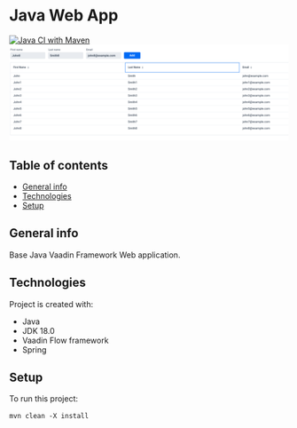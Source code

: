 # Java Web App
[![Java CI with Maven](https://github.com/a-dubaj/JavaWebApp/actions/workflows/maven.yml/badge.svg?branch=master)](https://github.com/a-dubaj/JavaWebApp/actions/workflows/maven.yml)
![image](./assets/1.png)
## Table of contents
* [General info](#general-info)
* [Technologies](#technologies)
* [Setup](#setup)

## General info
Base Java Vaadin Framework Web application.

## Technologies
Project is created with:
* Java
* JDK 18.0
* Vaadin Flow framework
* Spring

## Setup
To run this project:

```
mvn clean -X install
```

